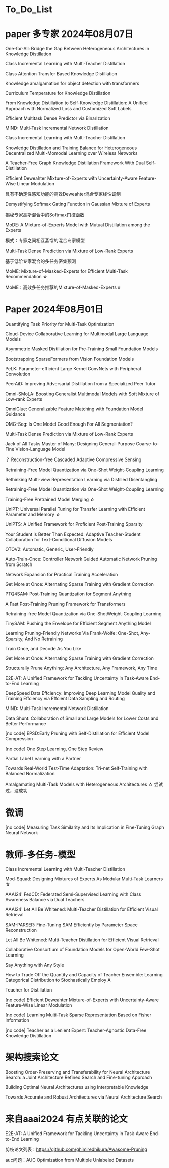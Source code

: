 # To_Do_List

# paper 多专家 2024年08月07日

One-for-All: Bridge the Gap Between Heterogeneous Architectures in Knowledge Distillation

Class Incremental Learning with Multi-Teacher Distillation

Class Attention Transfer Based Knowledge Distillation

Knowledge amalgamation for object detection with transformers

Curriculum Temperature for Knowledge Distillation

From Knowledge Distillation to Self-Knowledge Distillation: A Unified Approach with Normalized Loss and Customized Soft Labels

Efficient Multitask Dense Predictor via Binarization

MIND: Multi-Task Incremental Network Distillation

Class Incremental Learning with Multi-Teacher Distillation

Knowledge Distillation and Training Balance for Heterogeneous Decentralized Multi-Momodal Learning over Wireless Networks

A Teacher-Free Graph Knowledge Distillation Framework With Dual Self-Distillation

Efficient Deweahter Mixture-of-Experts with Uncertainty-Aware Feature-Wise Linear Modulation

具有不确定性感知功能的高效Deweahter混合专家线性调制

Demystifying Softmax Gating Function in Gaussian Mixture of Experts

揭秘专家高斯混合中的Softmax门控函数

MoDE: A Mixture-of-Experts Model with Mutual Distillation among the Experts

模式：专家之间相互蒸馏的混合专家模型

Multi-Task Dense Prediction via Mixture of Low-Rank Experts

基于低阶专家混合的多任务密集预测

MoME: Mixture-of-Masked-Experts for Efficient Multi-Task Recommendation ☆

MoME：高效多任务推荐的Mixture-of-Masked-Experts☆




# Paper 2024年08月01日

Quantifying Task Priority for Multi-Task Optimization 

Cloud-Device Collaborative Learning for Multimodal Large Language Models

Asymmetric Masked Distillation for Pre-Training Small Foundation Models

Bootstrapping SparseFormers from Vision Foundation Models

PeLK: Parameter-efficient Large Kernel ConvNets with Peripheral Convolution

PeerAiD: Improving Adversarial Distillation from a Specialized Peer Tutor

Omni-SMoLA: Boosting Generalist Multimodal Models with Soft Mixture of Low-rank Experts

OmniGlue: Generalizable Feature Matching with Foundation Model Guidance

OMG-Seg: Is One Model Good Enough For All Segmentation?

Multi-Task Dense Prediction via Mixture of Low-Rank Experts

Jack of All Tasks Master of Many: Designing General-Purpose Coarse-to-Fine Vision-Language Model

？ Reconstruction-free Cascaded Adaptive Compressive Sensing 

Retraining-Free Model Quantization via One-Shot Weight-Coupling Learning

Rethinking Multi-view Representation Learning via Distilled Disentangling

Retraining-Free Model Quantization via One-Shot Weight-Coupling Learning

Training-Free Pretrained Model Merging ☆ 

UniPT: Universal Parallel Tuning for Transfer Learning with Efficient Parameter and Memory ☆ 

UniPTS: A Unified Framework for Proficient Post-Training Sparsity

Your Student is Better Than Expected: Adaptive Teacher-Student Collaboration for Text-Conditional Diffusion Models

OTOV2: Automatic, Generic, User-Friendly

Auto-Train-Once: Controller Network Guided Automatic Network Pruning from Scratch

Network Expansion for Practical Training Acceleration

Get More at Once: Alternating Sparse Training with Gradient Correction

PTQ4SAM: Post-Training Quantization for Segment Anything

A Fast Post-Training Pruning Framework for Transformers

Retraining-free Model Quantization via One-ShotWeight-Coupling Learning

TinySAM: Pushing the Envelope for Efficient Segment Anything Model

Learning Pruning-Friendly Networks Via Frank-Wolfe: One-Shot, Any-Sparsity, And No Retraining

Train Once, and Decode As You Like

Get More at Once: Alternating Sparse Training with Gradient Correction

Structurally Prune Anything: Any Architecture, Any Framework, Any Time

E2E-AT: A Unified Framework for Tackling Uncertainty in Task-Aware End-to-End Learning

DeepSpeed Data Effciency: Improving Deep Learning Model Quality and Training Effciency via Effcient Data Sampling and Routing

MIND: Multi-Task Incremental Network Distillation

Data Shunt: Collaboration of Small and Large Models for Lower Costs and Better Performance

[no code] EPSD:Early Pruning with Self-Distillation for Efficient Model Compression

[no code] One Step Learning, One Step Review

Partial Label Learning with a Partner

Towards Real-World Test-Time Adaptation: Tri-net Self-Training with Balanced Normalization

Amalgamating Multi-Task Models with Heterogeneous Architectures ☆ 尝试过，没成功

# 微调

[no code] Measuring Task Similarity and Its Implication in Fine-Tuning Graph Neural Network



# 教师-多任务-模型

Class Incremental Learning with Multi-Teacher Distillation

Mod-Squad: Designing Mixtures of Experts As Modular Multi-Task Learners ☆

AAAI24' FedCD: Federated Semi-Supervised Learning with Class Awareness Balance via Dual Teachers

AAAI24' Let All Be Whitened: Multi-Teacher Distillation for Efficient Visual Retrieval

SAM-PARSER: Fine-Tuning SAM Efficiently by Parameter Space Reconstruction

Let All Be Whitened: Multi-Teacher Distillation for Efficient Visual Retrieval

Collaborative Consortium of Foundation Models for Open-World Few-Shot Learning

Say Anything with Any Style

How to Trade Off the Quantity and Capacity of Teacher Ensemble: Learning Categorical Distribution to Stochastically Employ A 

Teacher for Distillation 

[no code] Efficient Deweahter Mixture-of-Experts with Uncertainty-Aware Feature-Wise Linear Modulation

[no code] Learning Multi-Task Sparse Representation Based on Fisher Information

[no code]  Teacher as a Lenient Expert: Teacher-Agnostic Data-Free Knowledge Distillation

# 架构搜索论文

Boosting Order-Preserving and Transferability for Neural Architecture Search: a Joint Architecture Refined Search and Fine-tuning Approach

Building Optimal Neural Architectures using Interpretable Knowledge

Towards Accurate and Robust Architectures via Neural Architecture Search



# 来自aaai2024 有点关联的论文

E2E-AT: A Unified Framework for Tackling Uncertainty in Task-Aware End-to-End Learning

剪枝论文列表：https://github.com/ghimiredhikura/Awasome-Pruning

auc问题：AUC Optimization from Multiple Unlabeled Datasets



